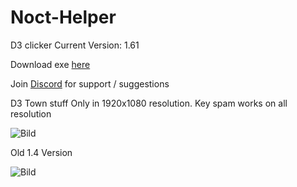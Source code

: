 # Noct-Helper
D3 clicker
Current Version: 1.61

Download exe [here](https://github.com/Akayaakuma/Noct-Helper/releases/tag/1.61) 

Join [Discord](https://discord.gg/ad4bcJZ) for support / suggestions

D3 Town stuff Only in 1920x1080 resolution. Key spam works on all resolution

![Bild](https://i.imgur.com/XiIynAH.png)



Old 1.4 Version 

![Bild](https://i.imgur.com/XLlNFik.png)
